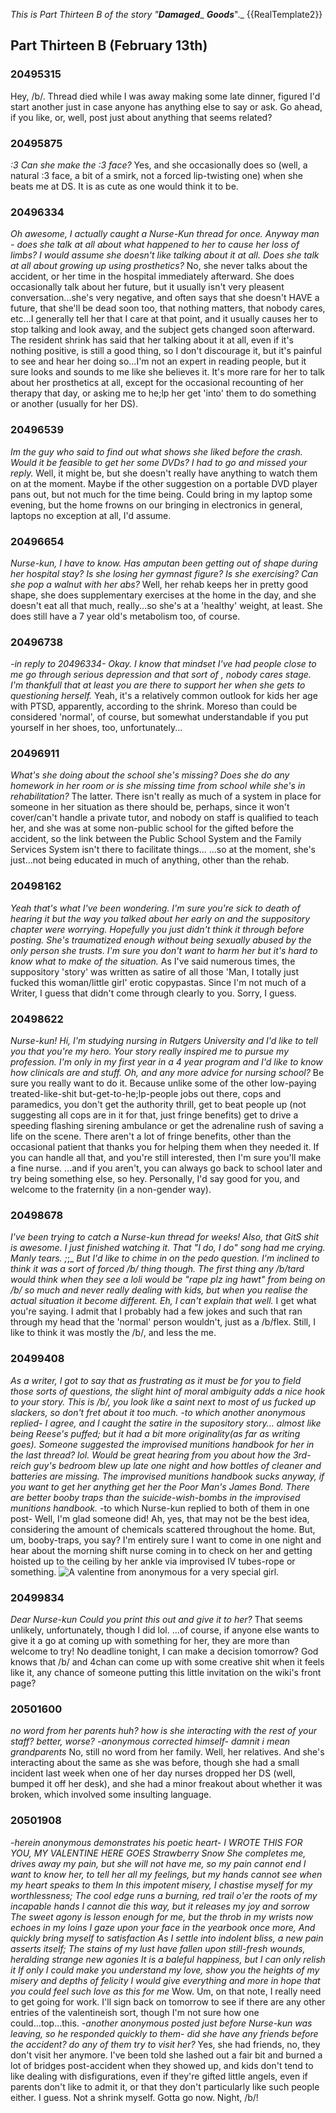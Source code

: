 _This is Part Thirteen B of the story "_**_Damaged_**_ _**_Goods_**_"._
{{RealTemplate2}}


## Part Thirteen B (February 13th)  ##


### 20495315  ###

Hey, /b/. Thread died while I was away making some late dinner, figured I'd start another just in case anyone has anything else to say or ask. Go ahead, if you like, or, well, post just about anything that seems related?

### 20495875  ###

_:3_
_Can she make the :3 face?_
Yes, and she occasionally does so (well, a natural :3 face, a bit of a smirk, not a forced lip-twisting one) when she beats me at DS. It is as cute as one would think it to be.

### 20496334  ###

_Oh awesome, I actually caught a Nurse-Kun thread for once._ _Anyway man - does she talk at all about what happened to her to cause her loss of limbs? I would assume she doesn't like talking about it at all._ _Does she talk at all about growing up using prosthetics?_
No, she never talks about the accident, or her time in the hospital immediately afterward.
She does occasionally talk about her future, but it usually isn't very pleasent conversation...she's very negative, and often says that she doesn't HAVE a future, that she'll be dead soon too, that nothing matters, that nobody cares, etc...I generally tell her that I care at that point, and it usually causes her to stop talking and look away, and the subject gets changed soon afterward. The resident shrink has said that her talking about it at all, even if it's nothing positive, is still a good thing, so I don't discourage it, but it's painful to see and hear her doing so...I'm not an expert in reading people, but it sure looks and sounds to me like she believes it.
It's more rare for her to talk about her prosthetics at all, except for the occasional recounting of her therapy that day, or asking me to he;lp her get 'into' them to do something or another (usually for her DS).

### 20496539  ###

_Im the guy who said to find out what shows she liked before the crash._ _Would it be feasible to get her some DVDs? I had to go and missed your reply._
Well, it might be, but she doesn't really have anything to watch them on at the moment. Maybe if the other suggestion on a portable DVD player pans out, but not much for the time being. Could bring in my laptop some evening, but the home frowns on our bringing in electronics in general, laptops no exception at all, I'd assume.

### 20496654  ###

_Nurse-kun, I have to know. Has amputan been getting out of shape during her hospital stay? Is she losing her gymnast figure? Is she exercising? Can she pop a walnut with her abs?_
Well, her rehab keeps her in pretty good shape, she does supplementary exercises at the home in the day, and she doesn't eat all that much, really...so she's at a 'healthy' weight, at least. She does still have a 7 year old's metabolism too, of course.

### 20496738  ###

_-in reply to 20496334- Okay. I know that mindset I've had people close to me go through serious depression and that sort of , nobody cares stage. I'm thankfull that at least you are there to support her when she gets to questioning herself._
Yeah, it's a relatively common outlook for kids her age with PTSD, apparently, according to the shrink. Moreso than could be considered 'normal', of course, but somewhat understandable if you put yourself in her shoes, too, unfortunately...

### 20496911  ###

_What's she doing about the school she's missing? Does she do any homework in her room or is she missing time from school while she's in rehabilitation?_
The latter. There isn't really as much of a system in place for someone in her situation as there should be, perhaps, since it won't cover/can't handle a private tutor, and nobody on staff is qualified to teach her, and she was at some non-public school for the gifted before the accident, so the link between the Public School System and the Family Services System isn't there to facilitate things...
...so at the moment, she's just...not being educated in much of anything, other than the rehab.

### 20498162  ###

_Yeah that's what I've been wondering._ _I'm sure you're sick to death of hearing it but the way you talked about her early on and the suppository chapter were worrying. Hopefully you just didn't think it through before posting._ _She's traumatized enough without being sexually abused by the only person she trusts. I'm sure you don't want to harm her but it's hard to know what to make of the situation._
As I've said numerous times, the suppository 'story' was written as satire of all those 'Man, I totally just fucked this woman/little girl' erotic copypastas. Since I'm not much of a Writer, I guess that didn't come through clearly to you. Sorry, I guess.

### 20498622  ###

_Nurse-kun! Hi, I'm studying nursing in Rutgers University and I'd like to tell you that you're my hero. Your story really inspired me to pursue my profession. I'm only in my first year in a 4 year program and I'd like to know how clinicals are and stuff. Oh, and any more advice for nursing school?_
Be sure you really want to do it. Because unlike some of the other low-paying treated-like-shit but-get-to-he;lp-people jobs out there, cops and paramedics, you don't get the authority thrill, get to beat people up (not suggesting all cops are in it for that, just fringe benefits) get to drive a speeding flashing sirening ambulance or get the adrenaline rush of saving a life on the scene. There aren't a lot of fringe benefits, other than the occasional patient that thanks you for helping them when they needed it. If you can handle all that, and you're still interested, then I'm sure you'll make a fine nurse. ...and if you aren't, you can always go back to school later and try being something else, so hey.
Personally, I'd say good for you, and welcome to the fraternity (in a non-gender way).

### 20498678  ###

_I've been trying to catch a Nurse-kun thread for weeks!_ _Also, that GitS shit is awesome. I just finished watching it. That "I do, I do" song had me crying. Manly tears. ;_;_ _But I'd like to chime in on the pedo question. I'm inclined to think it was a sort of forced /b/ thing though. The first thing any /b/tard would think when they see a loli would be "rape plz ing hawt" from being on /b/ so much and never really dealing with kids, but when you realise the actual situation it become different._ _Eh, I can't explain that well._
I get what you're saying. I admit that I probably had a few jokes and such that ran through my head that the 'normal' person wouldn't, just as a /b/flex. Still, I like to think it was mostly the /b/, and less the me.

### 20499408  ###

_As a writer, I got to say that as frustrating as it must be for you to field those sorts of questions, the slight hint of moral ambiguity adds a nice hook to your story. This is /b/, you look like a saint next to most of us fucked up slackers, so don't fret about it too much._ _-to which another anonymous replied- I agree, and I caught the satire in the supository story... almost like being Reese's puffed; but it had a bit more originality(as far as writing goes)._ _Someone suggested the improvised munitions handbook for her in the last thread? lol. Would be great hearing from you about how the 3rd-reich guy's bedroom blew up late one night and how bottles of cleaner and batteries are missing._ _The improvised munitions handbook sucks anyway, if you want to get her anything get her the Poor Man's James Bond. There are better booby traps than the suicide-wish-bombs in the improvised munitions handbook._
-to which Nurse-kun replied to both of them in one post- Well, I'm glad someone did!
Ah, yes, that may not be the best idea, considering the amount of chemicals scattered throughout the home. But, um, booby-traps, you say? I'm entirely sure I want to come in one night and hear about the morning shift nurse coming in to check on her and getting hoisted up to the ceiling by her ankle via improvised IV tubes-rope or something.
![ A valentine from anonymous for a very special girl. ](1171427149728.jpg)

### 20499834  ###

_Dear Nurse-kun_ _Could you print this out and give it to her?_
That seems unlikely, unfortunately, though I did lol. ...of course, if anyone else wants to give it a go at coming up with something for her, they are more than welcome to try! No deadline tonight, I can make a decision tomorrow?
God knows that /b/ and 4chan can come up with some creative shit when it feels like it, any chance of someone putting this little invitation on the wiki's front page?

### 20501600  ###

_no word from her parents huh?_ _how is she interacting with the rest of your staff? better, worse?_ _-anonymous corrected himself- damnit i mean grandparents_
No, still no word from her family. Well, her relatives. And she's interacting about the same as she was before, though she had a small incident last week when one of her day nurses dropped her DS (well, bumped it off her desk), and she had a minor freakout about whether it was broken, which involved some insulting language.

### 20501908  ###

_-herein anonymous demonstrates his poetic heart-_ _I WROTE THIS FOR YOU, MY VALENTINE_ _HERE GOES_
_Strawberry Snow_
_She completes me, drives away my pain,_ _but she will not have me, so my pain cannot end_ _I want to know her, to tell her all my feelings,_ _but my hands cannot see when my heart speaks to them_
_In this impotent misery, I chastise myself_ _for my worthlessness; The cool edge runs_ _a burning, red trail o'er the roots of my incapable hands_ _I cannot die this way, but it releases my joy and sorrow_
_The sweet agony is lesson enough for me,_ _but the throb in my wrists now echoes in my loins_ _I gaze upon your face in the yearbook once more,_ _And quickly bring myself to satisfaction_
_As I settle into indolent bliss, a new pain_ _asserts itself; The stains of my lust have fallen_ _upon still-fresh wounds, heralding strange new agonies_ _It is a baleful happiness, but I can only relish it_
_If only I could make you understand my love,_ _show you the heights of my misery and depths of felicity_ _I would give everything and more in hope_ _that you could feel such love as this for me_
Wow. Um, on that note, I really need to get going for work. I'll sign back on tomorrow to see if there are any other entries of the valentineish sort, though I'm not sure how one could...top...this.
_-another anonymous posted just before Nurse-kun was leaving, so he responded quickly to them-_ _did she have any friends before the accident? do any of them try to visit her?_
Yes, she had friends, no, they don't visit her anymore. I've been told she lashed out a fair bit and burned a lot of bridges post-accident when they showed up, and kids don't tend to like dealing with disfigurations, even if they're gifted little angels, even if parents don't like to admit it, or that they don't particularly like such people either. I guess. Not a shrink myself. Gotta go now. Night, /b/!



